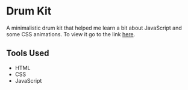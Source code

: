 # Drum Kit
A minimalistic drum kit that helped me learn a bit about JavaScript and some CSS animations. To view it go to the link [here](https://jusgu.github.io/drumkit/).

## Tools Used
- HTML
- CSS
- JavaScript
